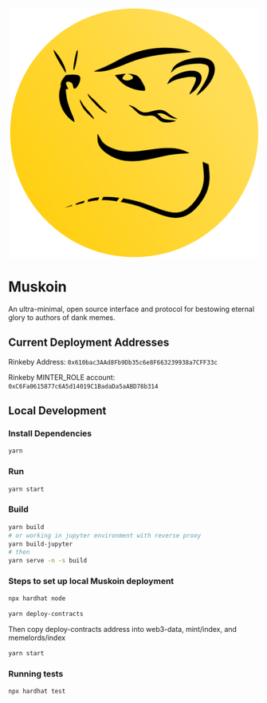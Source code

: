 <p align="center">
  <img src="https://github.com/muskoin/muskoin/blob/main/src/assets/svg/logo_coin_black.svg" width="500">
</p>

# Muskoin

An ultra-minimal, open source interface and protocol for bestowing eternal glory to authors of dank memes. 

## Current Deployment Addresses

Rinkeby Address: `0x610bac3AAd8Fb9Db35c6e8F663239938a7CFF33c`

Rinkeby MINTER_ROLE account: `0xC6Fa0615877c6A5d14019C1BadaDa5aABD78b314`

## Local Development

### Install Dependencies

```bash
yarn
```

### Run

```bash
yarn start
```

### Build

```bash
yarn build
# or working in jupyter environment with reverse proxy
yarn build-jupyter
# then
yarn serve -n -s build
```

###  Steps to set up local Muskoin deployment

```bash
npx hardhat node
```

```bash
yarn deploy-contracts
```

Then copy deploy-contracts address into web3-data, mint/index, and memelords/index

```bash
yarn start
```

### Running tests

```bash
npx hardhat test
```
